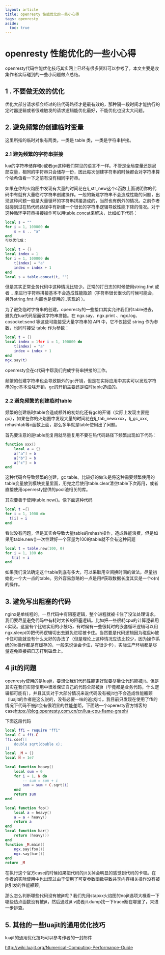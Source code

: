 ```yaml
---
layout: article
title: openresty 性能优化的一些小心得
tags: openresty
aside:
  toc: true
---
```


# openresty 性能优化的一些小心得
openresty代码性能优化技巧其实网上已经有很多资料可以参考了，本文主要是收集作者实际碰到的一些小问题做点总结。
<!--more-->
## 1 . 不要做无效的优化
优化大部分请求都会经过的热代码路径才是最有效的，那种隔一段时间才能执行的定时器逻辑或者很难触发的请求逻辑能优化最好，不能优化也没太大问题。

## 2. 避免频繁的创建临时变量
这里所指的临时对象有两类，一类是 table 类，一类是字符串拼接。

### 2.1 避免频繁的字符串拼接
lua的字符串储存和c或者go这种我们常见的语言不一样。不管是全局变量还是局部变量，相同的字符串只会储存一份，因此每次创建字符串的时候都会对字符串算个哈希值看一下之前有没有相同字符串。

如果在你的火焰图中发现有大量的时间花在lj_str_new这个c函数上面说明你的代码中有就有大量临时字符串创建操作。一般的新建字符串不会造成性能的问题，出现这种问题一般是大量循环的字符串拼接造成的，当然也有例外的情况。之前作者就碰到过在热代码路径中有新建一个很长的字符串逻辑导致性能下降的情况。对于这种循环字符串拼接操作可以用table.concat来解决，比如如下代码：
```lua
local s = ""
for i = 1, 100000 do
    s = s .. "a"
end
可以优化成：

local t = {}
local index = 1
for i = 1, 100000 do
    t[index] = "a"
    index = index + 1
end
local s = table.concat(t, "")
```
但是其实正常业务代码中这种情况比较少。正常的打日志的时候使用string.fmt 或者 .. 来进行字符串拼接基本不会造成性能瓶颈（字符串很长很长的时候可能会，另外string.fmt 内部也是使用的..实现的 ）。

为了避免临时字符串的创建，openresty的一些接口其实允许我们传table进去，避免在lua代码层面做字符串拼接。在 ngx.say、ngx.print 、ngx.log、cosocket:send 等这些可能接受大量字符串的 API 中，它不仅接受 string 作为参数，也同时接受 table 作为参数：
```lua
local t = {}
local index = 1for i = 1, 100000 do
    t[index] = "a"  
    index = index + 1
end
ngx.say(t)
```

openresty会在c代码中帮我们完成字符串拼接的工作。

频繁的创建字符串也会导致额外的gc开销，但是在实际应用中其实可以发现字符串的gc基本没啥开销，gc的开销主要还是临时table造成的。

### 2.2 避免频繁的创建临时table
频繁的创建临时table会造成额外的初始化还有gc的开销（实际上发现主要是gc），如果在你的火焰图中发现大量的时间花在lj_tab_newxxxx，lj_gc_xxx,  rehashtab等c函数上面，那么多半就是table使用出了问题。

首先要注意的是table能复用就尽量复用不要在热代码路径下频繁出现如下代码：

```lua
function xxx()
    local a = {}
    a["a"] = b
    a["b"] = b
    a["c"] = b
end
```
这种代码会导致频繁的创建，gc table。比较好的做法是将这种需要频繁使用的table变量放到模块变量里面，用完之后使用table.clear清空table下次再用，或者直接使用openresty提供的pool池相关的库。

其次要善于使用table.new()。像下面这种代码
```lua
local t ={}
for i = 1, 1000 do 
  t[i] = i
end
```
看似没有问题，但是其实会导致大量table的rehash操作，造成性能浪费，但是如果用table.new()一次性建好一个容量为100的table就不会有这种问题
```lua
local t = table.new(100, 0)
for i = 1, 100 do  
   t[i] = i
end
```
如果我们没法确定这个table到底有多大，可以采取用空间换时间的做法，尽量初始化一个大一点的table。另外容易忽略的一点是用#获取数据长度其实是一个o(n)的操作。

## 3. 避免写出阻塞的代码
nginx是单线程的，一旦代码中有阻塞逻辑，整个进程就被卡住了没法处理请求。我们要尽量避免代码中有耗时太长的阻塞逻辑。比如把一些很耗cpu的计算逻辑用c实现。这里有个比较实用的小技巧，有时候有一些很耗时的嵌套循环逻辑可以用ngx.sleep(0)把代码逻辑切出去避免进程被卡住。当然要是代码逻辑因为磁盘io被卡住可能就没有什么太好的办法了（但是理论上这种情况应该比较少，因为操作系统的io操作都是有缓存的，一般来说读会卡住，写很少卡），实际生产环境都是尽量避免直接把日志打到磁盘上。

## 4 jit的问题
openresty使用的是luajit，要想让我们代码性能更好就要尽量让代码能被jit。但是其实在我们实际使用中很难保证自己的代码全部被jit（毕竟都是业务代码，什么逻辑都可能有），并且其实对于大部分情况来说代码没有被jit也不会造成性能瓶颈（luajit的作者是这么说的，没有必要一味的追求jit）。我目前只发现在使用了ffi的情况下代码不被jit会有很明显的性能差距。下面贴一个operesty官方博客的case<https://blog.openresty.com.cn/cn/lua-cpu-flame-graph/>

下面这段代码
```lua
local ffi = require "ffi"
local C = ffi.C
ffi.cdef[[
    double sqrt(double x);
]]
local _M = {}
local N = 1e7
 
local function heavy()
    local sum = 0
    for i = 1, N do
        -- sum = sum + i
        sum = sum + C.sqrt(i)
    end
    return sum
end
 
local function foo()
    local a = heavy()
    a = a + heavy()
    return a
end
local function bar()
    return (heavy())
end
function _M.main()
    ngx.say(foo())
    ngx.say(bar())
end
return _M
```
在执行这个官方case的时候如果把代码的jit关掉会明显的感觉到代码的卡顿。在作者的实际使用中也出现过由于使用了可变参数函数导致共享内存相关操作没有被jit引发的性能瓶颈。

那么怎么判断哪些代码没有被jit呢？我们先用stapxx火焰图的nojit选项大概看一下哪些热点函数没有被jit，然后通过jit.v或者jit.dump找一下trace断在哪里了，来进一步排查。

## 5. 其他的一些luajit的通用优化技巧
luajit的通用优化技巧可以参考作者的一封邮件

<http://wiki.luajit.org/Numerical-Computing-Performance-Guide>